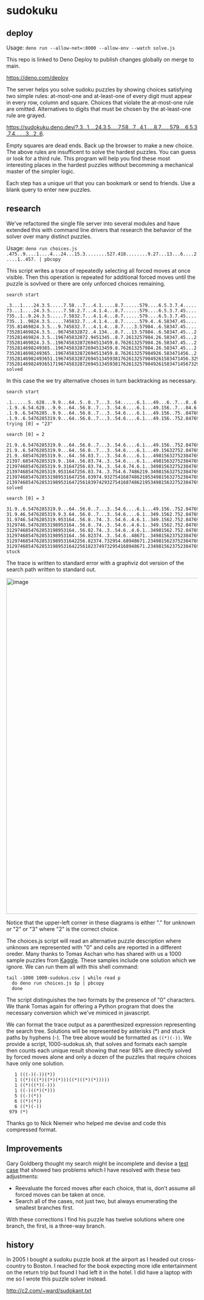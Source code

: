 # sudokuku

## deploy

Usage: ```deno run --allow-net=:8000 --allow-env --watch solve.js```

This repo is linked to Deno Deploy to publish changes globally on merge to main.

https://deno.com/deploy

The server helps you solve sudoku puzzles by showing choices satisfying two simple rules: at-most-one and at-least-one of every digit must appear in every row, column and square. Choices that violate the at-most-one rule are omitted. Alternatives to digits that must be chosen by the at-least-one rule are grayed.

https://sudokuku.deno.dev/?.3...1....24.3.5.....7.58...7...4.1.....8.7......579....6.5.3.7.4.......3...2..6.

Empty squares are dead ends. Back up the browser to make a new choice. The above rules are insufficent to solve the hardest puzzles. You can guess or look for a third rule. This program will help you find these most interesting places in the hardest puzzles without becomming a mechanical master of the simpler logic.

Each step has a unique url that you can bookmark or send to friends. Use a blank query to enter new puzzles.

## research

We've refactored the single file server into several modules and have extended this with command line drivers that research the behavior of the solver over many distinct puzzles.

Usage: ```deno run choices.js .475..9....1....4...24...15.3........527.418........9.27...13...6....2....1..457. | pbcopy```

This script writes a trace of repeatedly selecting all forced moves at once visible.
Then this operation is repeated for additional forced moves until the puzzle is sovlved or there are only unforced choices remaining.

```
search start

.3...1....24.3.5.....7.58...7...4.1.....8.7......579....6.5.3.7.4.......3...2..6.
73...1....24.3.5.....7.58.2.7...4.1.4...8.7......579....6.5.3.7.45......37..2.56.
735..1..9.24.3.5.....7.5832.7...4.1.4...8.7......579....6.5.3.7.45......37.42.56.
735..1..9824.3.5.....745832.7...4.1.4...8.7......579.4..6.58347.45......37.42.56.
735.81469824.3.5...9.745832.7...4.1.4...8.7....3.57984..6.58347.45.....837842.56.
735281469824.3.5...96745832872..4.134...8.7...13.57984..6.58347.45...2.837842.56.
735281469824.3.5..196745832872.9451345..8.7.2613257984.26.58347.45...2.837842.56.
735281469824.3.5..196745832872694513459.8.762613257984.26.58347.45...2.837842.56.
7352814698249365..196745832872694513459.8.762613257984.26.58347.45...2.837842.56.
7352814698249365..196745832872694513459.8.762613257984926.583471456..2.837842.56.
73528146982493651.1967458328726945134593817626132579849261583471456.329837842.561
735281469824936517196745832872694513459381762613257984926158347145673298378429561
solved
```

In this case the we try alternative choses in turn backtracking as necessary.

```
search start

.1......5..628...9.9...64..5..8..7...3..54......6.1...49...6..7...8..6...6.23...4
.1.9..6.54.628...9.9...64..56.8..7...3..54.6....6.1...49.156..7...84.6...6.23...4
.1.9..6.5476285..9.9...64..56.8..7...3..54.6....6.1...49.156..75..84769..6.239..4
.1.9..6.5476285319.9...64..56.8..7...3..54.6....6.1...49.156..752.84769..6.239..4
trying [0] = "23"

search [0] = 2

21.9..6.5476285319.9...64..56.8..7...3..54.6....6.1...49.156..752.84769..6.239..4
21.9..6.5476285319.9...64..56.8..7...3..54.6....6.1...49.15632752.84769..6.239..4
21.9..685476285319.9...64..56.83.7...3..54.6....6.1...498156327523847691.6.239..4
21397.685476285319.9..164..56.83.74..3..54.6....6.1...498156327523847691167239..4
213974685476285319.9.31647256.83.74..3..54.6.74.6.1..3498156327523847691167239..4
213974685476285319.9531647256.83.74..3.754.6.7486219.3498156327523847691167239..4
21397468547628531989531647256.83974.932754168748621953498156327523847691167239584
213974685476285319895316472561839742932754168748621953498156327523847691167239584
solved

search [0] = 3

31.9..6.5476285319.9...64..56.8..7...3..54.6....6.1...49.156..752.84769..6.239..4
31.9.46.5476285319.9.3.64..56.8..7...3..54.6....6.1..349.1562.752.84769..6.239..4
31.9746.5476285319.953164..56.8..74..3..54.6..4.6.1..349.1562.752.84769..6.239..4
3129746.54762853198953164..56.8..74..3..54.6..4.6.1..349.1562.752.84769..6.239..4
3129746854762853198953164..56.82.74..3..54.6..4.6.1..34981562.752.84769..6.239..4
3129746854762853198953164..56.82374..3..54.6..48671..349815623752384769..67239.84
31297468547628531989531642256.82374.732954.68948671.23498156237523847691167239584
312974685476285319895316422561823749732954168948671.23498156237523847691167239584
stuck
```

The trace is written to standard error with a graphviz dot version of the search path written to standard out.

<img width="883" alt="image" src="https://github.com/user-attachments/assets/1b33194b-31bd-455a-8d9e-77e1682be359">

Notice that the upper-left corner in these diagrams is either "." for unknown or  "2" or "3" where "2" is the correct choice.

The choices.js script will read an alternative puzzle description where unknows are represented with "0" and cells are reported in a different oreder.
Many thanks to Tomas Aschan who has shared with us a 1000 sample puzzles from [Kaggle](https://www.kaggle.com/datasets/rohanrao/sudoku).
These samples include one solution which we ignore. We can run them all with this shell command:

```
tail -1000 1000-sudokus.csv | while read p
  do deno run choices.js $p | pbcopy
  done
```
The script distinguishes the two formats by the presence of "0" characters. We thank Tomas again for offering a Python program that does the necessary conversion which we've mimiced in javascript.

We can format the trace output as a parenthesized expression representing the search tree.
Solutions will be represented by asterisks (*) and stuck paths by hyphens (-).
The tree above would be formatted as `((*)(-))`.
We provide a script, 1000-sudokus.sh, that solves and formats each sample then counts each unique result showing that near 98% are directly solved by forced moves alone and only a dozen of the puzzles that require choices have only one solution.
```
   1 (((-)(-))(*))
   1 ((*)(((*)((*)(*)))((*)((*)(*)))))
   1 ((*)((*)(-)))
   1 ((-)((*)(*)))
   5 ((-)(*))
   6 ((*)(*))
   6 ((*)(-))
 979 (*)
```
Thanks go to Nick Niemeir who helped me devise and code this compressed format.

## Improvements

Gary Goldberg thought my search might be incomplete and devise a [test case](https://sudokuku.deno.dev/?269357418341268579758194326.42.73.866.38.47.287.26.43.691725834437186925582943617) that showed two problems which I have resolved with these two adjustments:

- Reevaluate the forced moves after each choice, that is, don’t assume all forced moves can be taken at once.
- Search all of the cases, not just two, but always enumerating the smallest branches first.

With these corrections I find his puzzle has twelve solutions where one branch, the first, is a three-way branch.

## history

In 2005 I bought a sudoku puzzle book at the airport as I headed out cross-country to Boston.
I reached for the book expecting more idle entertainment on the return trip but found I had left it in the hotel.
I did have a laptop with me so I wrote this puzzle solver instead.

http://c2.com/~ward/sudokant.txt
